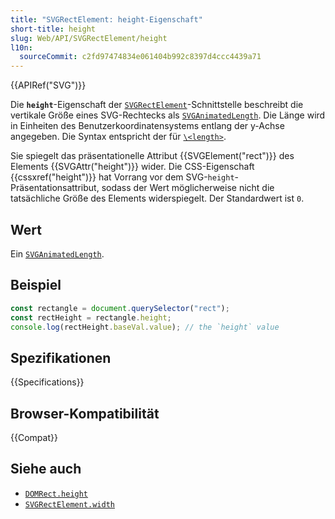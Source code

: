```yaml
---
title: "SVGRectElement: height-Eigenschaft"
short-title: height
slug: Web/API/SVGRectElement/height
l10n:
  sourceCommit: c2fd97474834e061404b992c8397d4ccc4439a71
---
```


{{APIRef("SVG")}}

Die **`height`**-Eigenschaft der [`SVGRectElement`](/de/docs/Web/API/SVGRectElement)-Schnittstelle beschreibt die vertikale Größe eines SVG-Rechtecks als [`SVGAnimatedLength`](/de/docs/Web/API/SVGAnimatedLength). Die Länge wird in Einheiten des Benutzerkoordinatensystems entlang der y-Achse angegeben. Die Syntax entspricht der für [`\<length>`](/de/docs/Web/SVG/Guides/Content_type#length).

Sie spiegelt das präsentationelle Attribut {{SVGElement("rect")}} des Elements {{SVGAttr("height")}} wider. Die CSS-Eigenschaft {{cssxref("height")}} hat Vorrang vor dem SVG-`height`-Präsentationsattribut, sodass der Wert möglicherweise nicht die tatsächliche Größe des Elements widerspiegelt. Der Standardwert ist `0`.

## Wert

Ein [`SVGAnimatedLength`](/de/docs/Web/API/SVGAnimatedLength).

## Beispiel

```js
const rectangle = document.querySelector("rect");
const rectHeight = rectangle.height;
console.log(rectHeight.baseVal.value); // the `height` value
```

## Spezifikationen

{{Specifications}}

## Browser-Kompatibilität

{{Compat}}

## Siehe auch

- [`DOMRect.height`](/de/docs/Web/API/DOMRect/height)
- [`SVGRectElement.width`](/de/docs/Web/API/SVGRectElement/width)
